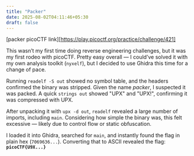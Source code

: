 ```yaml
---
title: "Packer"
date: 2025-08-02T04:11:46+05:30
draft: false
---
```

[packer picoCTF link][https://play.picoctf.org/practice/challenge/421]

This wasn’t my first time doing reverse engineering challenges, but it was my first rodeo with picoCTF. Pretty easy overall — I could’ve solved it with my own analysis toolkit (`nyxelf`), but I decided to use Ghidra this time for a change of pace.

Running `readelf -S out` showed no symbol table, and the headers confirmed the binary was stripped. Given the name *packer*, I suspected it was packed. A quick `strings out` showed "UPX" and "UPX!", confirming it was compressed with UPX.

After unpacking it with `upx -d out`, `readelf` revealed a large number of imports, including `main`. Considering how simple the binary was, this felt excessive — likely due to control flow or static obfuscation.

I loaded it into Ghidra, searched for `main`, and instantly found the flag in plain hex (`7069636...`). Converting that to ASCII revealed the flag:
**`picoCTF{U9X...}`**


